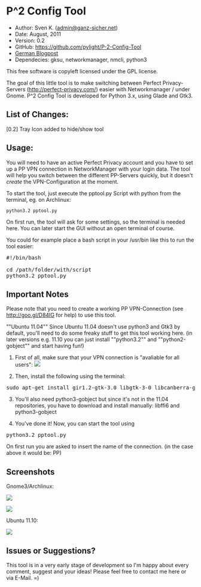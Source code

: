 P^2 Config Tool
===============

* Author:    Sven K. (<admin@ganz-sicher.net>)
* Date:      August, 2011
* Version:   0.2
* GitHub:    <https://github.com/pylight/P-2-Config-Tool>
* [German Blogpost](http://ganz-sicher.net/blog/programmierung-scripting/perfect-privacy-tool-fur-den-networkmanager-p2-vpn-config-tool/)
* Dependecies: gksu, networkmanager, nmcli, python3

This free software is copyleft licensed under the GPL license.

The goal of this little tool is to make switching between Perfect 
Privacy-Servers (http://perfect-privacy.com/) easier with Networkmanager / 
under Gnome. P^2 Config Tool is developed for Python 3.x, using Glade and Gtk3.


List of Changes:
----------------
[0.2]	Tray Icon added to hide/show tool


Usage:
------

You will need to have an active Perfect Privacy account and you have to 
set up a PP VPN connection in NetworkManager with your login data. The 
tool will help you switch between the different PP-Servers quickly, but 
it doesn't *create* the VPN-Configuration at the moment.

To start the tool, just execute the  pptool.py Script with python from 
the terminal, eg. on Archlinux:

	python3.2 pptool.py
	
On first run, the tool will ask for some settings, so the terminal is 
needed here. You can later start the GUI without an open terminal of course.

You could for example place a bash script in your /usr/bin like this
to run the tool easier:
<pre>
#!/bin/bash

cd /path/folder/with/script
python3.2 pptool.py
</pre>


Important Notes
---------------

Please note that you need to create a  working PP VPN-Connection 
(see http://goo.gl/D84IG for help) to use this tool.

""Ubuntu 11.04""
Since Ubuntu 11.04 doesn't use python3 and Gtk3 by default, you'll need to 
do some freaky stuff to get this tool working here. (in later versions 
e.g. 11.10 you can just install ""python3.2"" and ""python2-gobject"" 
and start having fun!)

1) First of all, make sure that your VPN connection is "avaliable for all users":
![](http://i.imgur.com/47hRt.png)

2) Then, install the following using the terminal:
<pre>
sudo apt-get install gir1.2-gtk-3.0 libgtk-3-0 libcanberra-gtk3-0 python3.2
</pre>

3) You'll also need python3-gobject but since it's not in the 11.04 repositories, 
you have to download and install manually:
libffi6 and python3-gobject

4) You've done it! Now, you can start the tool using
<pre>python3.2 pptool.py</pre>

On first run you are asked to insert the name of the connection. (in the case above it would be: PP)


Screenshots
------------

Gnome3/Archlinux:

![](http://i.imgur.com/fIED5.jpg)

![](http://i.imgur.com/grlZu.jpg)

Ubuntu 11.10:

![](http://i.imgur.com/vlV8x.png)

Issues or Suggestions?
----------------------

This tool is in a very early stage of development so I'm happy about 
every comment, suggest and your ideas! Please feel free to contact me 
here or via E-Mail. =)
